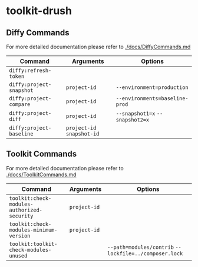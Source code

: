 # toolkit-drush

## Diffy Commands

For more detailed documentation please refer to [./docs/DiffyCommands.md](./docs/DiffyCommands.md)

| Command                  | Arguments                  | Options                         |
| ------------------------ | -------------------------- | ------------------------------- |
| `diffy:refresh-token`    |                            |                                 |
| `diffy:project-snapshot` | `project-id`               | `--environment=production`      |
| `diffy:project-compare`  | `project-id`               | `--environments=baseline-prod`  |
| `diffy:project-diff`     | `project-id`               | `--snapshot1=x` `--snapshot2=x` |
| `diffy:project-baseline` | `project-id` `snapshot-id` |                                 |

## Toolkit Commands

For more detailed documentation please refer to [./docs/ToolkitCommands.md](./docs/ToolkitCommands.md)

| Command                                       | Arguments     | Options                                               |
| --------------------------------------------- | ------------- | ----------------------------------------------------- |
| `toolkit:check-modules-authorized-security`   | `project-id`  |                                                       |
| `toolkit:check-modules-minimum-version`       | `project-id`  |                                                       |
| `toolkit:toolkit-check-modules-unused`        |               | `--path=modules/contrib` `--lockfile=../composer.lock`|